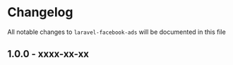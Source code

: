 # Changelog

All notable changes to `laravel-facebook-ads` will be documented in this file

## 1.0.0 - xxxx-xx-xx
